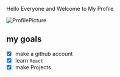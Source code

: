 Hello Everyone and Welcome to My Profile

![ProfilePicture](https://lh3.googleusercontent.com/ogw/ADGmqu9mhExYJV1LolgzwKnAUrIlEdjxBpMvJcpwbljL=s83-c-mo)

## my goals
-[x] make a github account
-[x] learn `React`
-[x] make Projects
